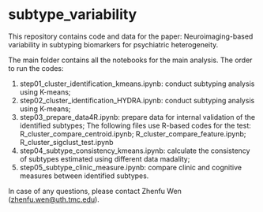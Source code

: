 # subtype_variability
This repository contains code and data for the paper: Neuroimaging-based variability in subtyping biomarkers for psychiatric heterogeneity.

The main folder contains all the notebooks for the main analysis. The order to run the codes:
1. step01_cluster_identification_kmeans.ipynb: conduct subtyping analysis using K-means;
2. step02_cluster_identification_HYDRA.ipynb: conduct subtyping analysis using K-means;
3. step03_prepare_data4R.ipynb: prepare data for internal validation of the identified subtypes;
The following files use R-based codes for the test: R_cluster_compare_centroid.ipynb; R_cluster_compare_feature.ipynb; R_cluster_sigclust_test.ipynb
4. step04_subtype_consistency_kmeans.ipynb: calculate the consistency of subtypes estimated using different data madality;
5. step05_subtype_clinic_measure.ipynb: compare clinic and cognitive measures between identified subtypes.

In case of any questions, please contact Zhenfu Wen (zhenfu.wen@uth.tmc.edu).

